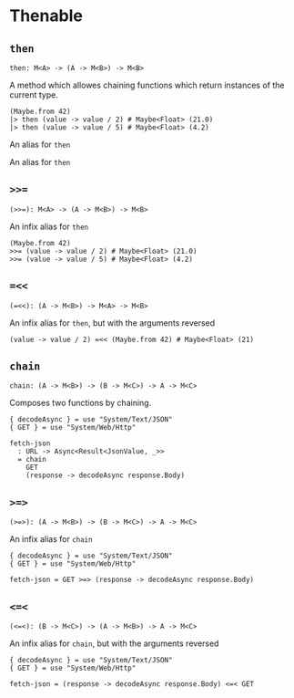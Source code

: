 # Thenable

## `then`

```aml
then: M<A> -> (A -> M<B>) -> M<B>
```

A method which allowes chaining functions which return instances of the
current type.

```aml
(Maybe.from 42)
|> then (value -> value / 2) # Maybe<Float> (21.0)
|> then (value -> value / 5) # Maybe<Float> (4.2)
```

An alias for `then`

An alias for `then`

## `>>=`

```aml
(>>=): M<A> -> (A -> M<B>) -> M<B>
```

An infix alias for `then`

```aml
(Maybe.from 42)
>>= (value -> value / 2) # Maybe<Float> (21.0)
>>= (value -> value / 5) # Maybe<Float> (4.2)
```

## `=<<`

```aml
(=<<): (A -> M<B>) -> M<A> -> M<B>
```

An infix alias for `then`, but with the arguments reversed

```aml
(value -> value / 2) =<< (Maybe.from 42) # Maybe<Float> (21)
```

## `chain`

```aml
chain: (A -> M<B>) -> (B -> M<C>) -> A -> M<C>
```

Composes two functions by chaining.

```aml
{ decodeAsync } = use "System/Text/JSON"
{ GET } = use "System/Web/Http"

fetch-json
  : URL -> Async<Result<JsonValue, _>>
  = chain
    GET
    (response -> decodeAsync response.Body)
```

## `>=>`

```aml
(>=>): (A -> M<B>) -> (B -> M<C>) -> A -> M<C>
```

An infix alias for `chain`

```aml
{ decodeAsync } = use "System/Text/JSON"
{ GET } = use "System/Web/Http"

fetch-json = GET >=> (response -> decodeAsync response.Body)
```

## `<=<`

```aml
(<=<): (B -> M<C>) -> (A -> M<B>) -> A -> M<C>
```

An infix alias for `chain`, but with the arguments reversed

```aml
{ decodeAsync } = use "System/Text/JSON"
{ GET } = use "System/Web/Http"

fetch-json = (response -> decodeAsync response.Body) <=< GET
```

